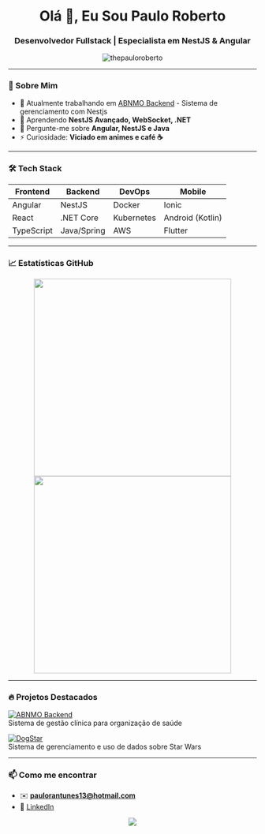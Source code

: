 <h1 align="center">Olá 👋, Eu Sou Paulo Roberto</h1>
<h3 align="center">Desenvolvedor Fullstack | Especialista em NestJS & Angular</h3>

<p align="center">
  <img src="https://komarev.com/ghpvc/?username=thepauloroberto&label=Profile%20views&color=0e75b6&style=flat" alt="thepauloroberto" />
</p>

---

### 🚀 Sobre Mim
- 🔭 Atualmente trabalhando em [ABNMO Backend](https://github.com/ipecode-br/abnmo-backend) - Sistema de gerenciamento com Nestjs
- 🌱 Aprendendo **NestJS Avançado, WebSocket, .NET**
- 💬 Pergunte-me sobre **Angular, NestJS e Java**
- ⚡ Curiosidade: **Viciado em animes e café ☕**

---

### 🛠 Tech Stack
| Frontend       | Backend        | DevOps        | Mobile        |
|----------------|----------------|--------------|--------------|
| Angular        | NestJS         | Docker       | Ionic        |
| React          | .NET Core      | Kubernetes   | Android (Kotlin) |
| TypeScript     | Java/Spring    | AWS          | Flutter      |

---

### 📈 Estatísticas GitHub
<p align="center">
  <img src="https://github-readme-stats.vercel.app/api?username=thepauloroberto&show_icons=true&theme=dracula" width="400">
  <img src="https://github-readme-streak-stats.herokuapp.com/?user=thepauloroberto&theme=dracula" width="400">
</p>

---

### 🔥 Projetos Destacados
[![ABNMO Backend](https://img.shields.io/badge/🚀_ABNMO_Backend-NestJS_PostgreSQL-blue?style=for-the-badge)](https://github.com/ipecode-br/abnmo-backend)  
Sistema de gestão clínica para organização de saúde

[![DogStar](https://img.shields.io/badge/🔗_DogStar-orange?style=for-the-badge)](https://github.com/ThePauloRoberto/dogStar)  
Sistema de gerenciamento e uso de dados sobre Star Wars

---

### 📫 Como me encontrar
- ✉️ **paulorantunes13@hotmail.com**
- 💼 [LinkedIn](https://www.linkedin.com/in/paulo-roberto-developer)

<p align="center">
  <a href="https://www.linkedin.com/in/paulo-roberto-developer">
    <img src="https://img.shields.io/badge/LinkedIn-0077B5?style=for-the-badge&logo=linkedin&logoColor=white">
  </a>
</p>

